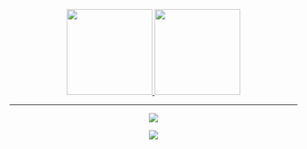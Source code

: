 <p align="center">
<a href="https://github.com/zeloww">
  <img height="150em" src="https://github-readme-stats.vercel.app/api?username=zeloww&show_icons=true&hide_border=true&theme=tokyonight"/>
  <img height="150em" src="https://github-readme-stats.vercel.app/api/top-langs/?username=zeloww&show_icons=true&hide_border=true&theme=tokyonight"/>
</a>
  
</p>

-----

<p align="center">
  <img src="https://komarev.com/ghpvc/?username=zeloww&color=blue" />
</p>

<p align="center">
	<img src="https://lanyard-profile-readme.vercel.app/api/397115120041590784?hideTimestamp=true&idleMessage=Freelance%20and%20Self-Taught%20Developer.&hideBadges=true"/>
<!-- 	<br>
	<img src="https://github-readme-streak-stats.herokuapp.com/?user=deusweb&theme=dark&hide_border=true">
	<br>
	<img src="https://github-readme-stats.vercel.app/api?username=deusweb&include_all_commits=true&show_icons=true&hide_border=true&hide_title=true&count_private=true&theme=dark">
	<br>
	<img src="https://github-readme-stats.vercel.app/api/top-langs/?username=deusweb&layout=compact&count_private=true&langs_count=8&hide_border=true&theme=dark"> -->
</p>
